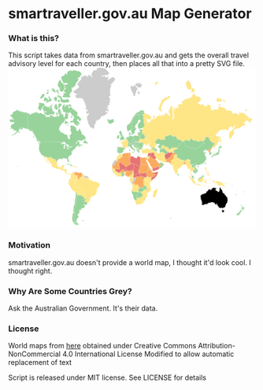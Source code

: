 # smartraveller.gov.au Map Generator
### What is this?
This script takes data from smartraveller.gov.au and gets the overall travel advisory level for each country, then places all that into a pretty SVG file.
![If this link worked a pretty map would be here](sample.png?raw=true "Map Sample")

### Motivation
smartraveller.gov.au doesn't provide a world map, I thought it'd look cool. I thought right.

### Why Are Some Countries Grey?
Ask the Australian Government. It's their data.

### License
World maps from [here](https://www.amcharts.com/svg-maps/?map=world)
obtained under Creative Commons Attribution-NonCommercial 4.0 International License
Modified to allow automatic replacement of text

Script is released under MIT license. See LICENSE for details
